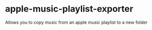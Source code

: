 # apple-music-playlist-exporter
Allows you to copy music from an apple music playlist to a new folder
